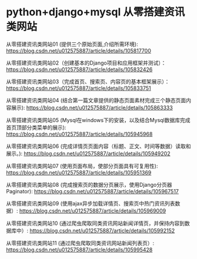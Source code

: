 # python+django+mysql 从零搭建资讯类网站


从零搭建资讯类网站01 (提供三个原始页面,介绍所需环境):
https://blog.csdn.net/u012575887/article/details/105817700

从零搭建资讯类网站02（创建基本的Django项目和应用框架并测试）：
https://blog.csdn.net/u012575887/article/details/105832426

从零搭建资讯类网站03（完成首页、搜索页、内容页的基本框架展示）：
https://blog.csdn.net/u012575887/article/details/105833751

从零搭建资讯类网站04 (结合第一篇文章提供的静态页面素材完成三个静态页面内容展示):
https://blog.csdn.net/u012575887/article/details/105863333

从零搭建资讯类网站05 (Mysql在windows下的安装，以及结合Mysql数据库完成首页顶部分类菜单的展示):
https://blog.csdn.net/u012575887/article/details/105945968

从零搭建资讯类网站06 (完成详情页页面内容（标题、正文、时间等数据）读取和展示。):
https://blog.csdn.net/u012575887/article/details/105949202

从零搭建资讯类网站07 (使用页面布局，使部分页面具有可复用性):
https://blog.csdn.net/u012575887/article/details/105951369

从零搭建资讯类网站08 (完成搜索页的数据分页展示，使用Django分页器Paginator):
https://blog.csdn.net/u012575887/article/details/105967517

从零搭建资讯类网站09 (使用ajax异步加载详情页、搜索页中热门资讯列表数据）:
https://blog.csdn.net/u012575887/article/details/105969009

从零搭建资讯类网站10 (通过爬虫爬取同类资讯网站新闻详情页，并保持内容到数据库中）:
https://blog.csdn.net/u012575887/article/details/105992152

从零搭建资讯类网站11 (通过爬虫爬取同类资讯网站新闻列表页）:
https://blog.csdn.net/u012575887/article/details/105995428